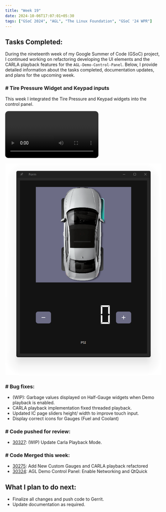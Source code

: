 ```yaml
---
title: "Week 19"
date: 2024-10-06T17:07:01+05:30
tags: ["GSoC 2024", "AGL", "The Linux Foundation", "GSoC '24 WPR"]
---
```


## Tasks Completed:

During the nineteenth week of my Google Summer of Code (GSoC) project, I continued working on refactoring developing the UI elements and the CARLA playback features for the `AGL-Demo-Control-Panel`. Below, I provide detailed information about the tasks completed, documentation updates, and plans for the upcoming week.

### # Tire Pressure Widget and Keypad inputs

This week I integrated the Tire Pressure and Keypad widgets into the control panel.

<video src="./Vid.webm" controls="controls" style="max-width: auto; border-radius: 10px">
</video>

![image](./Pic1.png)

### # Bug fixes:
- (WIP): Garbage values displayed on Half-Gauge widgets when Demo playback is enabled.
- CARLA playback implementation fixed threaded playback.
- Updated IC page sliders height/ width to improve touch input.
- Display correct icons for Gauges (Fuel and Coolant)

### # Code pushed for review: 
- [30327](https://gerrit.automotivelinux.org/gerrit/c/src/agl-demo-control-panel/+/30327): (WIP) Update Carla Playback Mode.

### # Code Merged this week:
- [30275](https://gerrit.automotivelinux.org/gerrit/c/src/agl-demo-control-panel/+/30275): Add New Custom Gauges and CARLA playback refactored
- [30324](https://gerrit.automotivelinux.org/gerrit/c/src/agl-demo-control-panel/+/30324): AGL Demo Control Panel: Enable Networking and QtQuick


## What I plan to do next:
- Finalize all changes and push code to Gerrit.
- Update documentation as required.